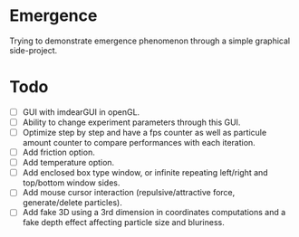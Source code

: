 # Emergence
Trying to demonstrate emergence phenomenon through a simple graphical side-project.

# Todo
- [ ] GUI with imdearGUI in openGL.
- [ ] Ability to change experiment parameters through this GUI.
- [ ] Optimize step by step and have a fps counter as well as particule amount counter to compare performances with each iteration.
- [ ] Add friction option.
- [ ] Add temperature option.
- [ ] Add enclosed box type window, or infinite repeating left/right and top/bottom window sides.
- [ ] Add mouse cursor interaction (repulsive/attractive force, generate/delete particles).
- [ ] Add fake 3D using a 3rd dimension in coordinates computations and a fake depth effect affecting particle size and bluriness.
